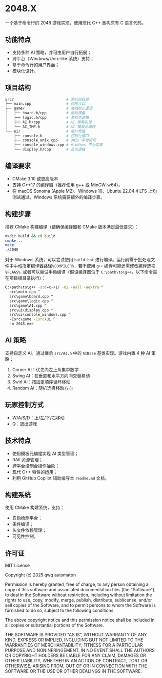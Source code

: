 # 2048.X

一个基于命令行的 2048 游戏实现，使用现代 C++ 重构原有 C 语言代码。

## 功能特点

- 支持多种 AI 策略，并可由用户自行拓展；
- 跨平台（Windows/Unix-like 系统）支持；
- 基于命令行的用户界面；
- 模块化设计。

## 项目结构

```bash
src/                        # 源代码目录
├── main.cpp                # 程序入口
├── game/                   # 游戏核心逻辑
│   ├── board.h/cpp         # 游戏棋盘
│   ├── logic.h/cpp         # 游戏主逻辑
│   ├── AI.h/cpp            # AI 策略实现
│   └── AI_TMP.h            # AI 模板元编程
└── ui/                     # 用户界面
    ├── console.h           # 控制台接口
    ├── console_unix.cpp    # Unix 平台实现
    ├── console_windows.cpp # Windows 平台实现
    └── display.h/cpp       # 显示逻辑
```

## 编译要求

- CMake 3.10 或更高版本
- 支持 C++17 的编译器（推荐使用 g++ 或 MinGW-w64）。
- 在 macOS Sonoma (Apple M2)、Windows 10、Ubuntu 22.04.4 LTS 上均测试通过。Windows 系统需要额外的编译步骤。

## 构建步骤

推荐 CMake 构建编译（请确保编译器和 CMake 版本满足最低要求）：

```bash
mkdir build && cd build
cmake ..
make
./2048
```

对于 Windows 系统，可以尝试使用 `build.bat` 进行编译。运行前需于批处理文件中手动指定编译器路径`%COMPILER%`，若不使用 `g++` 编译可能还需修改编译选项 `%FLAGS%`. 或者可以尝试手动编译（假设编译器位于 `C:\path\to\g++`，以下命令需在项目根目录执行）：

```bat
C:\path\to\g++ -std=c++17 -O2 -Wall -Wextra ^
  src\main.cpp ^
  src\game\board.cpp ^
  src\game\logic.cpp ^
  src\game\AI.cpp ^
  src\ui\display.cpp ^
  src\ui\console_windows.cpp ^
  -Isrc\game -Isrc\ui ^
  -o 2048.exe
```

## AI 策略

支持自定义 AI，通过继承 `src/AI.h` 中的 `AIBase` 基类实现。游戏内置 4 种 AI 策略：

1. Corner AI：优先向左上角集中数字
2. Swing AI：在垂直和水平方向间交替移动
3. Swirl AI：按固定顺序循环移动
4. Random AI：随机选择移动方向

## 玩家控制方式

- W/A/S/D：上/左/下/右移动
- Q：退出游戏

## 技术特点

- 使用模板元编程实现 AI 类型管理；
- RAII 资源管理；
- 跨平台控制台操作抽象；
- 现代 C++ 特性的运用；
- 利用 GitHub Copilot 辅助编写本 `readme.md` 文档。

## 构建系统

使用 CMake 构建系统，支持：

- 自动检测平台；
- 条件编译；
- 头文件依赖管理；
- 可见性控制。

## 许可证

MIT License

Copyright (c) 2025 qwq automaton

Permission is hereby granted, free of charge, to any person obtaining a copy
of this software and associated documentation files (the "Software"), to deal
in the Software without restriction, including without limitation the rights
to use, copy, modify, merge, publish, distribute, sublicense, and/or sell
copies of the Software, and to permit persons to whom the Software is
furnished to do so, subject to the following conditions:

The above copyright notice and this permission notice shall be included in all
copies or substantial portions of the Software.

THE SOFTWARE IS PROVIDED "AS IS", WITHOUT WARRANTY OF ANY KIND, EXPRESS OR
IMPLIED, INCLUDING BUT NOT LIMITED TO THE WARRANTIES OF MERCHANTABILITY,
FITNESS FOR A PARTICULAR PURPOSE AND NONINFRINGEMENT. IN NO EVENT SHALL THE
AUTHORS OR COPYRIGHT HOLDERS BE LIABLE FOR ANY CLAIM, DAMAGES OR OTHER
LIABILITY, WHETHER IN AN ACTION OF CONTRACT, TORT OR OTHERWISE, ARISING FROM,
OUT OF OR IN CONNECTION WITH THE SOFTWARE OR THE USE OR OTHER DEALINGS IN THE
SOFTWARE.
